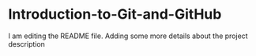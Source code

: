 
# Introduction-to-Git-and-GitHub

I am editing the README file. Adding some more details about the project description
